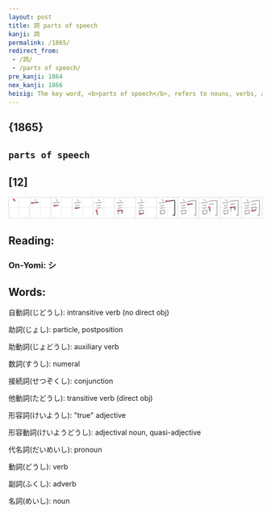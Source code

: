 ```yaml
---
layout: post
title: 詞 parts of speech
kanji: 詞
permalink: /1865/
redirect_from:
 - /詞/
 - /parts of speech/
pre_kanji: 1864
nex_kanji: 1866
heisig: The key word, <b>parts of speech</b>, refers to nouns, verbs, adjective, adverbs, and so on. The elements: <i>words</i> . . . <i>directors</i>.
---
```


## {1865}

## `parts of speech`

## [12]

<div class="stroke"><img src="../images/E8A99E.png" /></div>

## Reading:

### On-Yomi: シ

## Words:

自動詞(じどうし): intransitive verb (no direct obj)

助詞(じょし): particle, postposition

助動詞(じょどうし): auxiliary verb

数詞(すうし): numeral

接続詞(せつぞくし): conjunction

他動詞(たどうし): transitive verb (direct obj)

形容詞(けいようし): "true" adjective

形容動詞(けいようどうし): adjectival noun, quasi-adjective

代名詞(だいめいし): pronoun

動詞(どうし): verb

副詞(ふくし): adverb

名詞(めいし): noun
